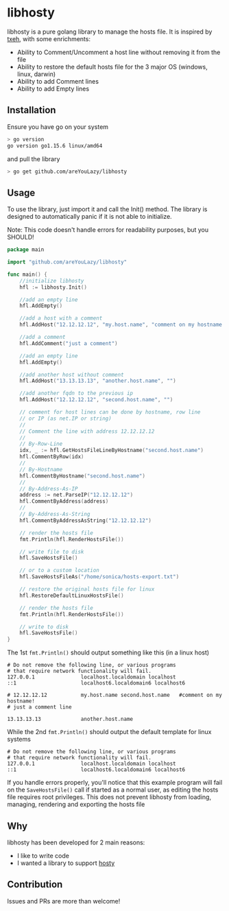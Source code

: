 # libhosty
libhosty is a pure golang library to manage the hosts file. It is inspired by [txeh](https://github.com/txn2/txeh), with some enrichments:
- Ability to Comment/Uncomment a host line without removing it from the file
- Ability to restore the default hosts file for the 3 major OS (windows, linux, darwin)
- Ability to add Comment lines
- Ability to add Empty lines

## Installation
Ensure you have go on your system
```bash
> go version
go version go1.15.6 linux/amd64
```
and pull the library
```bash
> go get github.com/areYouLazy/libhosty
```

## Usage
To use the library, just import it and call the Init() method. The library is designed to automatically panic if it is not able to initialize.

Note: This code doesn't handle errors for readability purposes, but you SHOULD!

```go
package main

import "github.com/areYouLazy/libhosty"

func main() {
	//initialize libhosty
	hfl := libhosty.Init()

	//add an empty line
	hfl.AddEmpty()

	//add a host with a comment
	hfl.AddHost("12.12.12.12", "my.host.name", "comment on my hostname!")

	//add a comment
	hfl.AddComment("just a comment")

	//add an empty line
	hfl.AddEmpty()

	//add another host without comment
	hfl.AddHost("13.13.13.13", "another.host.name", "")

	//add another fqdn to the previous ip
	hfl.AddHost("12.12.12.12", "second.host.name", "")

	// comment for host lines can be done by hostname, row line
	// or IP (as net.IP or string)
	//
	// Comment the line with address 12.12.12.12
	//
	// By-Row-Line
	idx, _ := hfl.GetHostsFileLineByHostname("second.host.name")
	hfl.CommentByRow(idx)
	//
	// By-Hostname
	hfl.CommentByHostname("second.host.name")
	//
	// By-Address-As-IP
	address := net.ParseIP("12.12.12.12")
	hfl.CommentByAddress(address)
	//
	// By-Address-As-String
	hfl.CommentByAddressAsString("12.12.12.12")

	// render the hosts file
	fmt.Println(hfl.RenderHostsFile())

	// write file to disk
	hfl.SaveHostsFile()

	// or to a custom location
	hfl.SaveHostsFileAs("/home/sonica/hosts-export.txt")

	// restore the original hosts file for linux
	hfl.RestoreDefaultLinuxHostsFile()

	// render the hosts file
	fmt.Println(hfl.RenderHostsFile())

	// write to disk
	hfl.SaveHostsFile()
}
```
The 1st `fmt.Println()` should output something like this (in a linux host)
```
# Do not remove the following line, or various programs
# that require network functionality will fail.
127.0.0.1               localhost.localdomain localhost
::1                     localhost6.localdomain6 localhost6

# 12.12.12.12           my.host.name second.host.name   #comment on my hostname!
# just a comment line

13.13.13.13             another.host.name
```
While the 2nd `fmt.Println()` should output the default template for linux systems
```
# Do not remove the following line, or various programs
# that require network functionality will fail.
127.0.0.1               localhost.localdomain localhost
::1                     localhost6.localdomain6 localhost6

```
If you handle errors properly, you'll notice that this example program will fail on the `SaveHostsFile()` call if started as a normal user, as editing the hosts file requires root privileges. This does not prevent libhosty from loading, managing, rendering and exporting the hosts file

## Why
libhosty has been developed for 2 main reasons:
- I like to write code
- I wanted a library to support [hosty](https://github.com/areYouLazy/hosty)

## Contribution
Issues and PRs are more than welcome!
